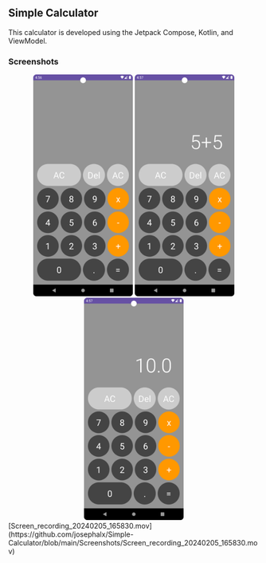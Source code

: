 ## Simple Calculator

This calculator is developed using the Jetpack Compose, Kotlin, and ViewModel.
### Screenshots
<div align="center">
     <img src="/Screenshots/Screenshot_1.png" width="200px"/> 
    <img src="/Screenshots/Screenshot_2.png" width="200px" /> 
    <img src="/Screenshots/Screenshot_3.png" width="200px"/> 
</div>
[Screen_recording_20240205_165830.mov](https://github.com/josephalx/Simple-Calculator/blob/main/Screenshots/Screen_recording_20240205_165830.mov)
